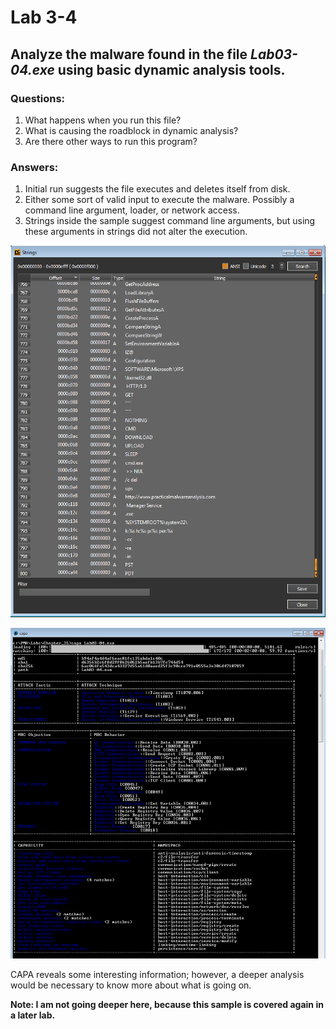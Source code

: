 # Lab 3-4

## Analyze the malware found in the file *Lab03-04.exe* using basic dynamic analysis tools.

### Questions:
1. What happens when you run this file?
2. What is causing the roadblock in dynamic analysis?
3. Are there other ways to run this program?

### Answers:

1. Initial run suggests the file executes and deletes itself from disk.
2. Either some sort of valid input to execute the malware. Possibly a command line argument, loader, or network access.
3. Strings inside the sample suggest command line arguments, but using these arguments in strings did not alter the execution.

![3-4: Strings](Images/3-4-1.png)

![3-4: CAPA](Images/3-4-2.png)

CAPA reveals some interesting information; however, a deeper analysis would be necessary to know more about what is going on.

**Note: I am not going deeper here, because this sample is covered again in a later lab.**
